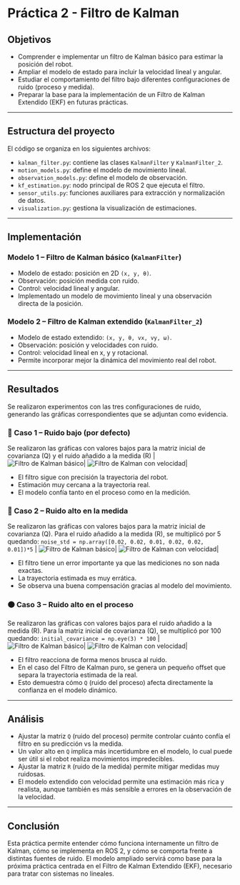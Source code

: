
# Práctica 2 - Filtro de Kalman

## Objetivos

- Comprender e implementar un filtro de Kalman básico para estimar la posición del robot.
- Ampliar el modelo de estado para incluir la velocidad lineal y angular.
- Estudiar el comportamiento del filtro bajo diferentes configuraciones de ruido (proceso y medida).
- Preparar la base para la implementación de un Filtro de Kalman Extendido (EKF) en futuras prácticas.

---

## Estructura del proyecto

El código se organiza en los siguientes archivos:

- `kalman_filter.py`: contiene las clases `KalmanFilter` y `KalmanFilter_2`.
- `motion_models.py`: define el modelo de movimiento lineal.
- `observation_models.py`: define el modelo de observación.
- `kf_estimation.py`: nodo principal de ROS 2 que ejecuta el filtro.
- `sensor_utils.py`: funciones auxiliares para extracción y normalización de datos.
- `visualization.py`: gestiona la visualización de estimaciones.

---

## Implementación

### Modelo 1 – Filtro de Kalman básico (`KalmanFilter`)

- Modelo de estado: posición en 2D `(x, y, θ)`.
- Observación: posición medida con ruido.
- Control: velocidad lineal y angular.
- Implementado un modelo de movimiento lineal y una observación directa de la posición.

### Modelo 2 – Filtro de Kalman extendido (`KalmanFilter_2`)

- Modelo de estado extendido: `(x, y, θ, vx, vy, ω)`.
- Observación: posición y velocidades con ruido.
- Control: velocidad lineal en x, y y rotacional.
- Permite incorporar mejor la dinámica del movimiento real del robot.

---

## Resultados

Se realizaron experimentos con las tres configuraciones de ruido, generando las gráficas correspondientes que se adjuntan como evidencia.

### 🔵 Caso 1 – Ruido bajo (por defecto)
Se realizaron las gráficas con valores bajos para la matriz inicial de covarianza (Q) y el ruido añadido a la medida (R)
|  ![Filtro de Kalman básico](Graficas/kf_posicion_sinruido.png)|   ![Filtro de Kalman con velocidad](Graficas/kf_vel_sinruido.png)|
   
- El filtro sigue con precisión la trayectoria del robot.
- Estimación muy cercana a la trayectoria real.
- El modelo confía tanto en el proceso como en la medición.

### 🔴 Caso 2 – Ruido alto en la medida
Se realizaron las gráficas con valores bajos para la matriz inicial de covarianza (Q). Para el ruido añadido a la medida (R), se multiplicó por 5 quedando: 
`noise_std = np.array([0.02, 0.02, 0.01, 0.02, 0.02, 0.01])*5`
|  ![Filtro de Kalman básico](Graficas/kf_posicion_ruidoaltomed.png)|  ![Filtro de Kalman con velocidad](Graficas/kf_vel_ruidoaltomedida.png)|
    

    

- El filtro tiene un error importante ya que las mediciones no son nada exactas.
- La trayectoria estimada es muy errática.
- Se observa una buena compensación gracias al modelo del movimiento.

### 🟠 Caso 3 – Ruido alto en el proceso
Se realizaron las gráficas con valores bajos para el ruido añadido a la medida (R). Para  la matriz inicial de covarianza (Q), se multiplicó por 100 quedando: 
` initial_covariance = np.eye(3) * 100 `
| ![Filtro de Kalman básico](Graficas/kf_posicion_ruidoaltoproceso.png)|  ![Filtro de Kalman con velocidad](Graficas/kf_vel_ruidoaltoproceso.png)|
    

   

- El filtro reacciona de forma menos brusca al ruido.
- En el caso del Filtro de Kalman puro, se genera un pequeño offset que separa la trayectoria estimada de la real.
- Esto demuestra cómo `Q` (ruido del proceso) afecta directamente la confianza en el modelo dinámico.

---

## Análisis

- Ajustar la matriz `Q` (ruido del proceso) permite controlar cuánto confía el filtro en su predicción vs la medida.
- Un valor alto en `Q` implica más incertidumbre en el modelo, lo cual puede ser útil si el robot realiza movimientos impredecibles.
- Ajustar la matriz `R` (ruido de la medida) permite mitigar medidas muy ruidosas.
- El modelo extendido con velocidad permite una estimación más rica y realista, aunque también es más sensible a errores en la observación de la velocidad.

---

## Conclusión

Esta práctica permite entender cómo funciona internamente un filtro de Kalman, cómo se implementa en ROS 2, y cómo se comporta frente a distintas fuentes de ruido. El modelo ampliado servirá como base para la próxima práctica centrada en el Filtro de Kalman Extendido (EKF), necesario para tratar con sistemas no lineales.

